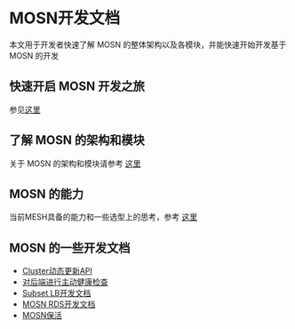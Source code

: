 # MOSN开发文档

本文用于开发者快速了解 MOSN 的整体架构以及各模块，并能快速开始开发基于 MOSN 的开发

## 快速开启 MOSN 开发之旅
   
   参见[这里](quickstart.md) 
   
## 了解 MOSN 的架构和模块   

关于 MOSN 的架构和模块请参考 [这里](../design/Architecture.md)

## MOSN 的能力

当前MESH具备的能力和一些选型上的思考，参考 [这里](./MosnAbility.md)

## MOSN 的一些开发文档
   + [Cluster动态更新API](./ClusterUpdateApi.md)
   + [对后端进行主动健康检查](./HealthCheck.md)
   + [Subset LB开发文档](./SubsetLB.md)
   + [MOSN RDS开发文档](./RDS.md)
   + [MOSN保活](./MosnKeepAlive.md)
    